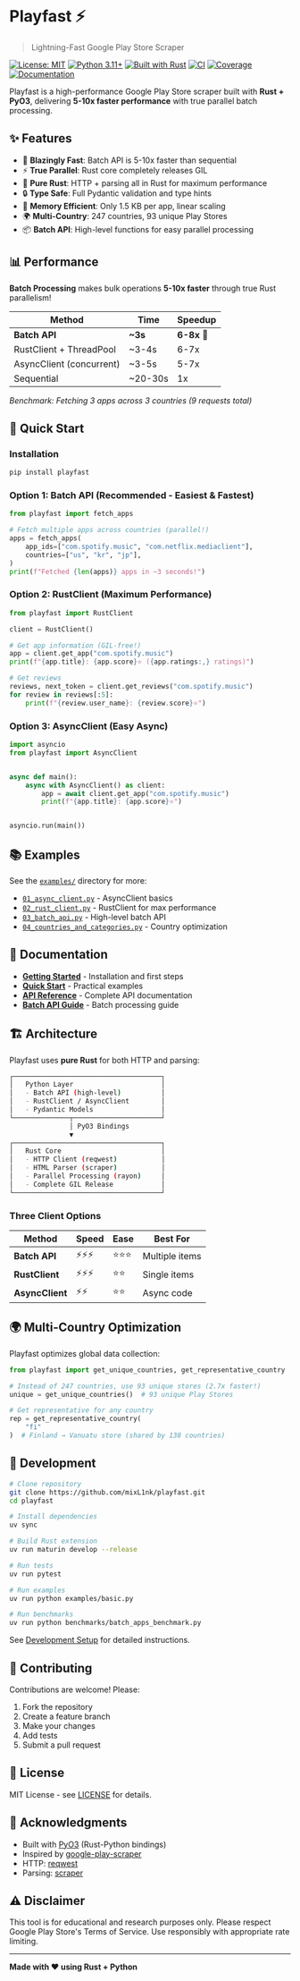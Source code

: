 # Playfast ⚡

> Lightning-Fast Google Play Store Scraper

[![License: MIT](https://img.shields.io/badge/License-MIT-yellow.svg)](https://opensource.org/licenses/MIT)
[![Python 3.11+](https://img.shields.io/badge/python-3.11+-blue.svg)](https://www.python.org/downloads/)
[![Built with Rust](https://img.shields.io/badge/built%20with-Rust-orange.svg)](https://www.rust-lang.org/)
[![CI](https://github.com/mixL1nk/playfast/actions/workflows/ci.yml/badge.svg)](https://github.com/mixL1nk/playfast/actions/workflows/ci.yml)
[![Coverage](https://img.shields.io/endpoint?url=https://gist.githubusercontent.com/mixL1nk/6a5cda65b343fffe18719b3a9d6d6a3b/raw/playfast-coverage.json)](https://github.com/mixL1nk/playfast/actions/workflows/ci.yml)
[![Documentation](https://img.shields.io/badge/docs-mkdocs-blue)](https://mixL1nk.github.io/playfast/)

Playfast is a high-performance Google Play Store scraper built with **Rust + PyO3**, delivering **5-10x faster performance** with true parallel batch processing.

## ✨ Features

- 🚀 **Blazingly Fast**: Batch API is 5-10x faster than sequential
- ⚡ **True Parallel**: Rust core completely releases GIL
- 🦀 **Pure Rust**: HTTP + parsing all in Rust for maximum performance
- 🔒 **Type Safe**: Full Pydantic validation and type hints
- 💾 **Memory Efficient**: Only 1.5 KB per app, linear scaling
- 🌍 **Multi-Country**: 247 countries, 93 unique Play Stores
- 📦 **Batch API**: High-level functions for easy parallel processing

## 📊 Performance

**Batch Processing** makes bulk operations **5-10x faster** through true Rust parallelism!

| Method                   | Time    | Speedup     |
| ------------------------ | ------- | ----------- |
| **Batch API**            | **~3s** | **6-8x** 🚀 |
| RustClient + ThreadPool  | ~3-4s   | 6-7x        |
| AsyncClient (concurrent) | ~3-5s   | 5-7x        |
| Sequential               | ~20-30s | 1x          |

*Benchmark: Fetching 3 apps across 3 countries (9 requests total)*

## 🚀 Quick Start

### Installation

```bash
pip install playfast
```

### Option 1: Batch API (Recommended - Easiest & Fastest)

```python
from playfast import fetch_apps

# Fetch multiple apps across countries (parallel!)
apps = fetch_apps(
    app_ids=["com.spotify.music", "com.netflix.mediaclient"],
    countries=["us", "kr", "jp"],
)
print(f"Fetched {len(apps)} apps in ~3 seconds!")
```

### Option 2: RustClient (Maximum Performance)

```python
from playfast import RustClient

client = RustClient()

# Get app information (GIL-free!)
app = client.get_app("com.spotify.music")
print(f"{app.title}: {app.score}⭐ ({app.ratings:,} ratings)")

# Get reviews
reviews, next_token = client.get_reviews("com.spotify.music")
for review in reviews[:5]:
    print(f"{review.user_name}: {review.score}⭐")
```

### Option 3: AsyncClient (Easy Async)

```python
import asyncio
from playfast import AsyncClient


async def main():
    async with AsyncClient() as client:
        app = await client.get_app("com.spotify.music")
        print(f"{app.title}: {app.score}⭐")


asyncio.run(main())
```

## 📚 Examples

See the [`examples/`](examples/) directory for more:

- [`01_async_client.py`](examples/01_async_client.py) - AsyncClient basics
- [`02_rust_client.py`](examples/02_rust_client.py) - RustClient for max performance
- [`03_batch_api.py`](examples/03_batch_api.py) - High-level batch API
- [`04_countries_and_categories.py`](examples/04_countries_and_categories.py) - Country optimization

## 📖 Documentation

- **[Getting Started](docs/getting_started.md)** - Installation and first steps
- **[Quick Start](docs/quick_start.md)** - Practical examples
- **[API Reference](docs/api/)** - Complete API documentation
- **[Batch API Guide](docs/BATCH_API.md)** - Batch processing guide

## 🏗️ Architecture

Playfast uses **pure Rust** for both HTTP and parsing:

```bash
┌─────────────────────────────────────┐
│   Python Layer                      │
│   - Batch API (high-level)          │
│   - RustClient / AsyncClient        │
│   - Pydantic Models                 │
└──────────────┬──────────────────────┘
               │ PyO3 Bindings
               ▼
┌─────────────────────────────────────┐
│   Rust Core                         │
│   - HTTP Client (reqwest)           │
│   - HTML Parser (scraper)           │
│   - Parallel Processing (rayon)     │
│   - Complete GIL Release            │
└─────────────────────────────────────┘
```

### Three Client Options

| Method          | Speed  | Ease   | Best For       |
| --------------- | ------ | ------ | -------------- |
| **Batch API**   | ⚡⚡⚡ | ⭐⭐⭐ | Multiple items |
| **RustClient**  | ⚡⚡⚡ | ⭐⭐   | Single items   |
| **AsyncClient** | ⚡⚡   | ⭐⭐   | Async code     |

## 🌍 Multi-Country Optimization

Playfast optimizes global data collection:

```python
from playfast import get_unique_countries, get_representative_country

# Instead of 247 countries, use 93 unique stores (2.7x faster!)
unique = get_unique_countries()  # 93 unique Play Stores

# Get representative for any country
rep = get_representative_country(
    "fi"
)  # Finland → Vanuatu store (shared by 138 countries)
```

## 🔧 Development

```bash
# Clone repository
git clone https://github.com/mixL1nk/playfast.git
cd playfast

# Install dependencies
uv sync

# Build Rust extension
uv run maturin develop --release

# Run tests
uv run pytest

# Run examples
uv run python examples/basic.py

# Run benchmarks
uv run python benchmarks/batch_apps_benchmark.py
```

See [Development Setup](docs/development/setup.md) for detailed instructions.

## 🤝 Contributing

Contributions are welcome! Please:

1. Fork the repository
1. Create a feature branch
1. Make your changes
1. Add tests
1. Submit a pull request

## 📝 License

MIT License - see [LICENSE](LICENSE) for details.

## 🙏 Acknowledgments

- Built with [PyO3](https://github.com/PyO3/pyo3) (Rust-Python bindings)
- Inspired by [google-play-scraper](https://github.com/facundoolano/google-play-scraper)
- HTTP: [reqwest](https://github.com/seanmonstar/reqwest)
- Parsing: [scraper](https://github.com/causal-agent/scraper)

## ⚠️ Disclaimer

This tool is for educational and research purposes only. Please respect Google Play Store's Terms of Service. Use responsibly with appropriate rate limiting.

______________________________________________________________________

**Made with ❤️ using Rust + Python**
